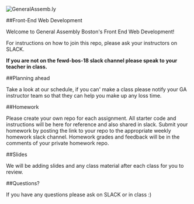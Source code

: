 ![GeneralAssemb.ly](https://github.com/generalassembly/ga-ruby-on-rails-for-devs/raw/master/images/ga.png "GeneralAssemb.ly")

##Front-End Web Development

Welcome to General Assembly Boston's Front End Web Development!

For instructions on how to join this repo, please ask your instructors on SLACK.

__If you are not on the fewd-bos-18 slack channel please speak to your teacher in class.__

##Planning ahead

Take a look at our schedule, if you can' make a class please notify your GA instructor team so that they can help you make up any loss time.

##Homework

Please create your own repo for each assignment.  All starter code and instructions will be here for reference and also shared in slack.  Submit your homework by posting the link to your repo to the appropriate weekly homework slack channel.  Homework  grades and feedback will be in the comments of your private homework repo.

##Slides

We will be adding slides and any class material after each class for you to review.


##Questions?

If you have any questions please ask on SLACK or in class :)


